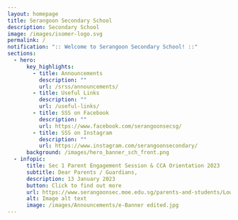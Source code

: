 ```yaml
---
layout: homepage
title: Serangoon Secondary School
description: Secondary School
image: /images/isomer-logo.svg
permalink: /
notification: ":: Welcome to Serangoon Secondary School! ::"
sections:
  - hero:
      key_highlights:
        - title: Announcements
          description: ""
          url: /srss/announcements/
        - title: Useful Links
          description: ""
          url: /useful-links/
        - title: SSS on Facebook
          description: ""
          url: https://www.facebook.com/serangoonsecsg/
        - title: SSS on Instagram
          description: ""
          url: https://www.instagram.com/serangoonsecondary/
      background: /images/hero_banner_sch_front.png
  - infopic:
      title: Sec 1 Parent Engagement Session & CCA Orientation 2023
      subtitle: Dear Parents / Guardians,
      description: 13 January 2023
      button: Click to find out more
      url: https://www.serangoonsec.moe.edu.sg/parents-and-students/Lower-Sec/sec1-parent-engagement-and-cca-orientation2023/
      alt: Image alt text
      image: /images/Announcements/e-Banner edited.jpg
---
```

